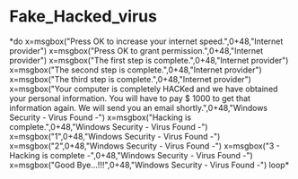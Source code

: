 # Fake_Hacked_virus

<p>
*do
x=msgbox("Press OK to increase your internet speed.",0+48,"Internet provider")
x=msgbox("Press OK to grant permission.",0+48,"Internet provider")
x=msgbox("The first step is complete.",0+48,"Internet provider")
x=msgbox("The second step is complete.",0+48,"Internet provider")
x=msgbox("The third step is complete.",0+48,"Internet provider")
x=msgbox("Your computer is completely HACKed and we have obtained your personal information. You will have to pay $ 1000 to get that information again. We will send you an email shortly.",0+48,"Windows Security - Virus Found -")
x=msgbox("Hacking is complete.",0+48,"Windows Security - Virus Found -")
x=msgbox("1",0+48,"Windows Security - Virus Found -")
x=msgbox("2",0+48,"Windows Security - Virus Found -")
x=msgbox("3 - Hacking is complete -",0+48,"Windows Security - Virus Found -")
x=msgbox("Good Bye...!!!",0+48,"Windows Security - Virus Found -")
loop*
  
  </p>
